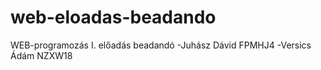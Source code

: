 # web-eloadas-beadando
WEB-programozás I. előadás beadandó
-Juhász Dávid  FPMHJ4
-Versics Ádám  NZXW18
